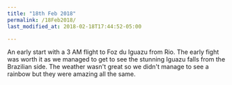 ```yaml
---
title: "18th Feb 2018"
permalink: /18Feb2018/
last_modified_at: 2018-02-18T17:44:52-05:00

---
```


An early start with a 3 AM flight to Foz du Iguazu from Rio. The early fight was worth it as we managed to get to see the stunning Iguazu falls from the Brazilian side. The weather wasn't great so we didn't manage to see a rainbow but they were amazing all the same. 
